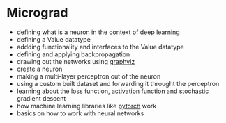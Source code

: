 # **Micrograd**
- defining what is a neuron in the context of deep learning
- defining a Value datatype
- addding functionality and interfaces to the Value datatype
- defining and applying backpropagation
- drawing out the networks using [graphviz](https://graphviz.org/)
- create a neuron
- making a multi-layer perceptron out of the neuron
- using a custom built dataset and forwarding it throught the perceptron
- learning about the loss function, activation function and stochastic gradient descent
- how machine learning libraries like [pytorch](https://pytorch.org/) work
- basics on how to work with neural networks
